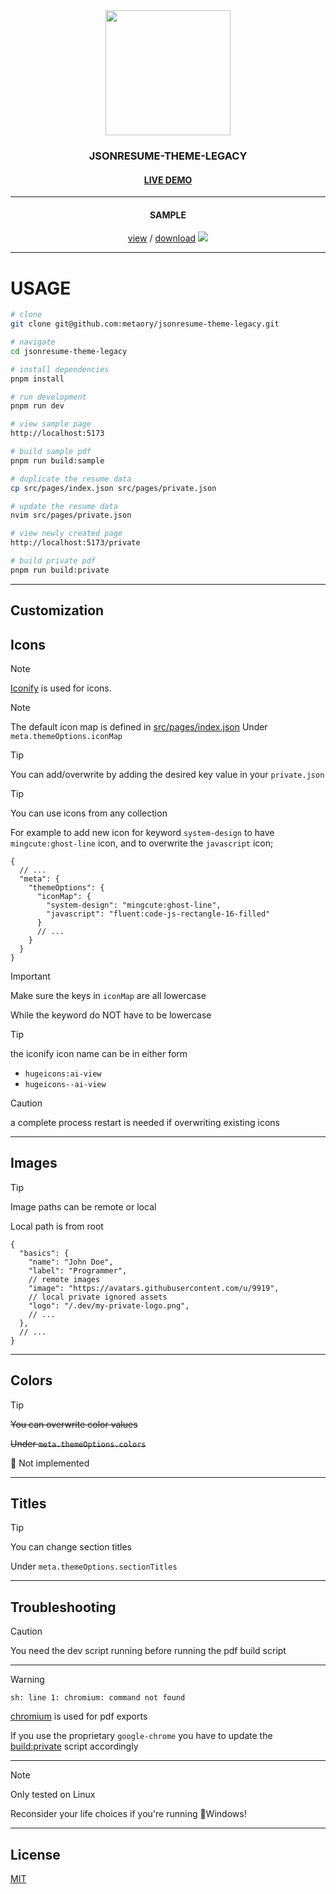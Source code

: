 <div align="center">
  <img height="200" src="https://raw.githubusercontent.com/metaory/jsonresume-theme-legacy/master/src/assets/logo.svg">
  <h3>JSONRESUME-THEME-LEGACY</h3>
  <h4><a href="https://metaory.github.io/jsonresume-theme-legacy">LIVE DEMO</a></h4>
</div>

---

<div align="center">
  <h4>SAMPLE</h4>
  <a href="sample.pdf">view</a> / <a href="sample.pdf">download<a>
  <img src="https://raw.githubusercontent.com/metaory/jsonresume-theme-legacy/master/screenshot.png">
</div>

---

USAGE
=====

```sh
# clone
git clone git@github.com:metaory/jsonresume-theme-legacy.git

# navigate
cd jsonresume-theme-legacy

# install dependencies
pnpm install

# run development
pnpm run dev

# view sample page
http://localhost:5173

# build sample pdf
pnpm run build:sample

# duplicate the resume data
cp src/pages/index.json src/pages/private.json

# update the resume data
nvim src/pages/private.json

# view newly created page
http://localhost:5173/private

# build private pdf
pnpm run build:private
```

---

Customization
-------------

Icons
-----

> [!Note]
> [Iconify](https://icon-sets.iconify.design) is used for icons.

> [!Note]
> The default icon map is defined in [src/pages/index.json](https://github.com/metaory/jsonresume-theme-legacy/blob/master/src/pages/index.json)
> Under `meta.themeOptions.iconMap`

> [!Tip]
> You can add/overwrite by adding the desired key value in your `private.json`

> [!Tip]
> You can use icons from any collection

For example to add new icon
for keyword `system-design` to have `mingcute:ghost-line` icon,
and to overwrite the `javascript` icon;

```jsonc
{
  // ...
  "meta": {
    "themeOptions": {
      "iconMap": {
        "system-design": "mingcute:ghost-line",
        "javascript": "fluent:code-js-rectangle-16-filled"
      }
      // ...
    }
  }
}
```

> [!Important]
> Make sure the keys in `iconMap` are all lowercase
>
> While the keyword do NOT have to be lowercase

> [!Tip]
> the iconify icon name can be in either form
>
> - `hugeicons:ai-view`
> - `hugeicons--ai-view`

> [!Caution]
> a complete process restart is needed if overwriting existing icons

---

Images
------

> [!Tip]
> Image paths can be remote or local
>
> Local path is from root

```jsonc
{
  "basics": {
    "name": "John Doe",
    "label": "Programmer",
    // remote images
    "image": "https://avatars.githubusercontent.com/u/9919",
    // local private ignored assets
    "logo": "/.dev/my-private-logo.png",
    // ...
  },
  // ...
}
```

---

Colors
------

> [!Tip]
> ~~You can overwrite color values~~
>
> ~~Under `meta.themeOptions.colors`~~
>
> 🚧 Not implemented

---

Titles
------

> [!Tip]
> You can change section titles
>
> Under `meta.themeOptions.sectionTitles`

---

Troubleshooting
---------------

> [!Caution]
> You need the dev script running before running the pdf build script

---

> [!Warning]
> `sh: line 1: chromium: command not found`
>
> [chromium](https://chromium.org) is used for pdf exports
>
> If you use the proprietary `google-chrome`
> you have to update the [build:private](https://github.com/metaory/jsonresume-theme-legacy/blob/master/package.json) script accordingly

---

> [!Note]
> Only tested on Linux
>
> Reconsider your life choices if you're running  💩Windows!

---

License
-------
[MIT](LICENSE)
